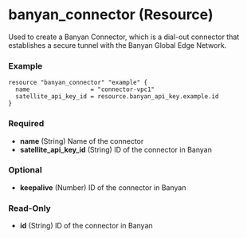 # banyan_connector (Resource)

Used to create a Banyan Connector, which is a dial-out connector that establishes a secure tunnel with the Banyan Global Edge Network.

### Example
```hcl
resource "banyan_connector" "example" {
  name                 = "connector-vpc1"
  satellite_api_key_id = resource.banyan_api_key.example.id
}
```

### Required

- **name** (String) Name of the connector
- **satellite_api_key_id** (String) ID of the connector in Banyan

### Optional

- **keepalive** (Number) ID of the connector in Banyan

### Read-Only

- **id** (String) ID of the connector in Banyan



